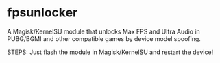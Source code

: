 # fpsunlocker
A Magisk/KernelSU module that unlocks Max FPS and Ultra Audio in PUBG/BGMI and other compatible games by device model spoofing.

STEPS:
  Just flash the module in Magisk/KernelSU and restart the device!
